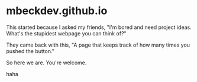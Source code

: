 # mbeckdev.github.io

This started because I asked my friends, "I'm bored and need project ideas. What's the stupidest webpage you can think of?"

They came back with this, "A page that keeps track of how many times you pushed the button."

So here we are. You're welcome. 

haha
